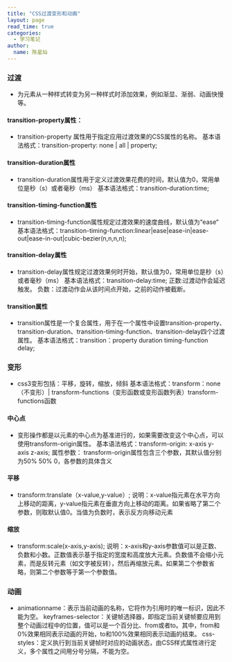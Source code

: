 ```yaml
---
title: "CSS过渡变形和动画"
layout: page
read_time: true
categories: 
  - 学习笔记
author: 
  name: 陈星灿
---
```


### 过渡
* 为元素从一种样式转变为另一种样式时添加效果，例如渐显、渐弱、动画快慢等。

#### transition-property属性：
* transition-property 属性用于指定应用过渡效果的CSS属性的名称。
基本语法格式：transition-property: none | all | property;

#### transition-duration属性
* transition-duration属性用于定义过渡效果花费的时间，默认值为0，常用单位是秒（s）或者毫秒（ms）
基本语法格式：transition-duration:time;

#### transition-timing-function属性
* transition-timing-function属性规定过渡效果的速度曲线，默认值为“ease“
基本语法格式：transition-timing-function:linear|ease|ease-in|ease-out|ease-in-out|cubic-bezier(n,n,n,n);

#### transition-delay属性
* transition-delay属性规定过渡效果何时开始，默认值为0，常用单位是秒（s）或者毫秒（ms）
基本语法格式：transition-delay:time;
正数:过渡动作会延迟触发。
负数：过渡动作会从该时间点开始，之前的动作被截断。

#### transition属性
* transition属性是一个复合属性，用于在一个属性中设置transition-property、transition-duration、transition-timing-function、transition-delay四个过渡属性。
基本语法格式：transition：property duration timing-function delay;

### 变形
* css3变形包括：平移，旋转，缩放，倾斜
基本语法格式：transform：none （不变形）| transform-functions（变形函数或变形函数列表）transform-functions函数

#### 中心点
* 变形操作都是以元素的中心点为基准进行的，如果需要改变这个中心点，可以使用transform-origin属性。
基本语法格式：transform-origin: x-axis y-axis z-axis;
属性参数：
transform-origin属性包含三个参数，其默认值分别为50% 50% 0，各参数的具体含义

#### 平移
* transform:translate（x-value,y-value）;
说明：x-value指元素在水平方向上移动的距离，y-value指元素在垂直方向上移动的距离。如果省略了第二个参数，则取默认值0。当值为负数时，表示反方向移动元素

#### 缩放
* transform:scale(x-axis,y-axis);
说明：x-axis和y-axis参数值可以是正数、负数和小数。正数值表示基于指定的宽度和高度放大元素。负数值不会缩小元素，而是反转元素（如文字被反转），然后再缩放元素。如果第二个参数省略，则第二个参数等于第一个参数值。

### 动画
* animationname：表示当前动画的名称，它将作为引用时的唯一标识，因此不能为空。
keyframes-selector：关键帧选择器，即指定当前关键帧要应用到整个动画过程中的位置，值可以是一个百分比、from或者to。其中，from和0%效果相同表示动画的开始，to和100%效果相同表示动画的结束。
css-styles：定义执行到当前关键帧时对应的动画状态，由CSS样式属性进行定义，多个属性之间用分号分隔，不能为空。